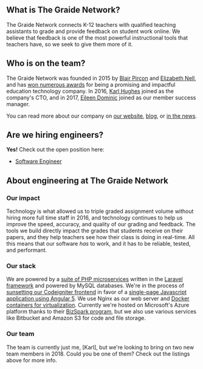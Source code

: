 ## What is The Graide Network?

The Graide Network connects K-12 teachers with qualified teaching assistants to grade and provide feedback on student work online. We believe that feedback is one of the most powerful instructional tools that teachers have, so we seek to give them more of it.

## Who is on the team?

The Graide Network was founded in 2015 by [Blair Pircon](https://www.linkedin.com/in/blairmpircon/) and [Elizabeth Nell](https://www.linkedin.com/in/enell/), and has [won numerous awards](https://www.thegraidenetwork.com/awards-recognitions/) for being a promising and impactful education technology company. In 2016, [Karl Hughes](https://www.linkedin.com/in/karllhughes/) joined as the company's CTO, and in 2017, [Eileen Dominic](https://www.linkedin.com/in/eileen-dominic-1b193346/) joined as our member success manager.

You can read more about our company on [our website](https://www.thegraidenetwork.com/), [blog](https://www.thegraidenetwork.com/blog/), or [in the news](https://www.thegraidenetwork.com/news/).

## Are we hiring engineers?

**Yes!** Check out the open position here:

- [Software Engineer](/positions/software-engineer-1.md)

## About engineering at The Graide Network

### Our impact

Technology is what allowed us to triple graded assignment volume without hiring more full time staff in 2016, and technology continues to help us improve the speed, accuracy, and quality of our grading and feedback. The tools we build directly impact the grades that students receive on their papers, and they help teachers see how their class is doing in real-time. All this means that our software _has_ to work, and it has to be reliable, tested, and performant.

### Our stack

We are powered by a [suite of PHP microservices](https://blog.codeship.com/incremental-software-development-with-php-microservices/) written in the [Laravel framework](https://laravel.com/) and powered by MySQL databases. We're in the process of [sunsetting our Codeigniter frontend](https://www.thegraidenetwork.com/blog-all/2016/9/12/modernizing-legacy-code-at-the-graide-network) in favor of a [single-page Javascript application using Angular 5](https://www.thegraidenetwork.com/blog-all/2017/1/16/tech-accomplishments). We use Nginx as our web server and [Docker containers for virtualization](https://blog.codeship.com/building-a-php-command-line-app-with-docker/). Currently we're hosted on Microsoft's Azure platform thanks to their [BizSpark program](https://bizspark.microsoft.com/), but we also use various services like Bitbucket and Amazon S3 for code and file storage.

### Our team

The team is currently just me, [Karl], but we're looking to bring on two new team members in 2018. Could you be one of them? Check out the listings above for more info.
